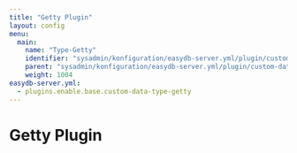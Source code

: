 ```yaml
---
title: "Getty Plugin"
layout: config
menu:
  main:
    name: "Type-Getty"
    identifier: "sysadmin/konfiguration/easydb-server.yml/plugin/custom-data-type/getty"
    parent: "sysadmin/konfiguration/easydb-server.yml/plugin/custom-data-type"
    weight: 1004
easydb-server.yml:
  - plugins.enable.base.custom-data-type-getty
---
```

# Getty Plugin